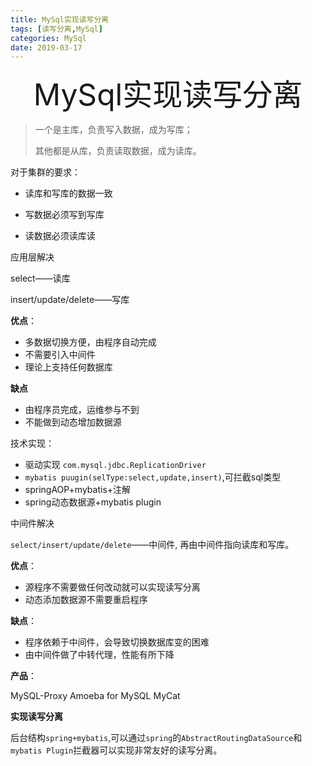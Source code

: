 ```yaml
---
title: MySql实现读写分离
tags: [读写分离,MySql]
categories: MySql
date: 2019-03-17
---
```


<div align='center' ><font size='70'>MySql实现读写分离</font></div>

> 一个是主库，负责写入数据，成为写库；
>
> 其他都是从库，负责读取数据，成为读库。

对于集群的要求：

* 读库和写库的数据一致
* 写数据必须写到写库

* 读数据必须读库读

应用层解决  

select——读库 

 insert/update/delete——写库 

**优点**：

* 多数据切换方便，由程序自动完成
* 不需要引入中间件
* 理论上支持任何数据库  

**缺点**

* 由程序员完成，运维参与不到
* 不能做到动态增加数据源

技术实现：

* 驱动实现 `com.mysql.jdbc.ReplicationDriver`
* `mybatis puugin(selType:select,update,insert)`,可拦截sql类型
* springAOP+mybatis+注解
* spring动态数据源+mybatis plugin

中间件解决 

`select/insert/update/delete`——中间件, 再由中间件指向读库和写库。

**优点**：

* 源程序不需要做任何改动就可以实现读写分离
* 动态添加数据源不需要重启程序 

**缺点**：

* 程序依赖于中间件，会导致切换数据库变的困难
* 由中间件做了中转代理，性能有所下降  

**产品**：  

  MySQL-Proxy  Amoeba for MySQL   MyCat

**实现读写分离**  

后台结构`spring+mybatis`,可以通过`spring`的`AbstractRoutingDataSource`和`mybatis Plugin`拦截器可以实现非常友好的读写分离。